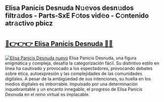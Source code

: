 ## Elisa Panicis Desnuda N𝚞𝚎vos desn𝚞dos filtr𝚊dos - Parts-SxE F𝚘tos vid𝚎o - C𝚘ntenido atr𝚊ctivo pbicz

# <h2><a href="http://mb9xxc.tromn.icu/?c=Elisa+Panicis+Desnuda">🔗👉👉👉 Elisa Panicis Desnuda 🔗🔗</a></h2>

[![Elisa Panicis Desnuda nuevo](https://i.imgur.com/pEAQMta.gif)](http://mb9xxc.tromn.icu/?c=Elisa+Panicis+Desnuda)
Elisa Panicis Desnuda, una figura enigmática y compleja, desafía la categorización fácil. Su distintivo estilo en línea ha cautivado y provocado a los espectadores, provocando debates sobre ética, autoexpresión y las complejidades de las comunidades digitales. A pesar de la ambigüedad de sus intenciones, su huella en los medios digitales es imborrable. Impulsado por una determinación inquebrantable y un encanto innegable, el progreso de Elisa Panicis Desnuda en el reino virtual es implacable.
